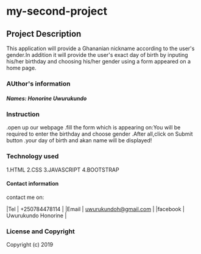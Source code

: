 # my-second-project

## Project Description

This application will  provide a Ghananian nickname according to the user's gender.In addition it will provide the user's exact day of birth by inputing his/her birthday and choosing his/her gender using a form appeared on a home page.
### AUthor's information

##### Names: Honorine Uwurukundo

### Instruction

.open up our webpage
.fill the form which is appearing on:You will be required to enter the birthday and choose gender
.After all,click on Submit button
.your day of birth and  akan name will be displayed!

### Technology used

1.HTML
2.CSS
3.JAVASCRIPT
4.BOOTSTRAP

#### Contact information

contact me on:

|Tel               |  +250784478114            |
|Email             |  uwurukundoh@gmail.com    |
|facebook          |  Uwurukundo Honorine      |


### License and Copyright

Copyright (c) 2019